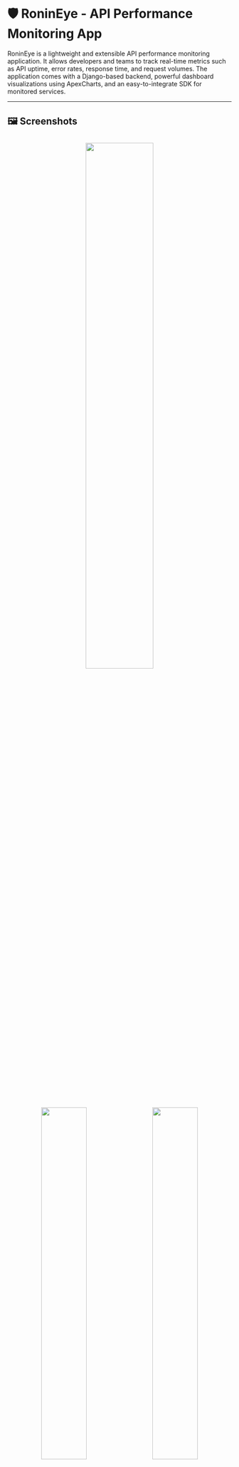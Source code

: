 
# 🛡️ RoninEye - API Performance Monitoring App

RoninEye is a lightweight and extensible API performance monitoring application. It allows developers and teams to track real-time metrics such as API uptime, error rates, response time, and request volumes. The application comes with a Django-based backend, powerful dashboard visualizations using ApexCharts, and an easy-to-integrate SDK for monitored services.

---
## 🖼️ Screenshots

<div align="center">
<img src="images/0.png" width="55%" style="margin: 10px;">
</div>

<div align="center">
  <img src="images/1.png" width="45%" style="margin: 10px;">
  <img src="images/2.png" width="45%" style="margin: 10px;"><br>
  <img src="images/3.png" width="45%" style="margin: 10px;">
  <img src="images/4.png" width="45%" style="margin: 10px;">
</div>

## 🚀 Features

- 📈 Real-time monitoring of API metrics
- 🕵️ Heatmaps for hourly calls and errors
- 📊 Graphs for response time, error rate, and uptime
- 🔐 API Key-based authentication
- 📦 RoninEye SDK for easy integration with any Python-based API
- ⚙️ Modular Django architecture


---

## 🛠️ Setting Up RoninEye (Monitoring App)

1. **Clone the repository**:
   ```bash
   git clone https://github.com/h1mzy0ti/RoninEye.git
   cd ronineye
   ```

2. **Install dependencies**:
   ```bash
   pip install -r requirements.txt
   ```

3. **Run migrations and start server**:
   ```bash
   python manage.py makemigrations
   python manage.py migrate
   python manage.py createsuperuser  # Optional
   python manage.py runserver
   ```

---

## 🧪 Setting Up Example API (`imf_api`)

The `imf_api` is a sample Django API project that mimics an external API you want to monitor.

1. Navigate to the `imf_api/` directory:
   ```bash
   cd example_api
   ```

2. Install dependencies and run the server:
   ```bash
   pip install -r requirements.txt
   python manage.py runserver 8001
   ```

---

## 🧩 RoninEye SDK Integration

The SDK automatically captures all GET/POST requests from your API and sends metrics to RoninEye.

### ✅ Installation

Simply add the SDK module to your monitored API:
```bash
pip install path/to/ronineye_sdk.whl
```

### ⚙️ Configuration

In your `settings.py` of the monitored app:
```python
RONINEYE_API_KEY = "your-generated-key"
RONINEYE_MONITOR_URL = "http://127.0.0.1:8001/api-monitor/collect-metrics/ or your localhost" 
```

### 💡 Usage

No need to manually add code for each API! The SDK uses a decorator to hook into view functions:
```python
from ronineye_sdk.tracker import track

@track
def your_view(request):
    ...
```

---

## 🔒 API Authentication

API endpoints are secured using API Keys:
- Generate keys via the dashboard.
- Each request from a monitored app must include a valid key in headers.

```http
GET /api-monitor/collect-metrics/ HTTP/1.1
Authorization: Api-Key YOUR_KEY
```

---

## 📬 Contributing

Contributions are welcome! Please fork the repo and submit a pull request.

---

## 📄 License

MIT License. See `LICENSE` file for details.
